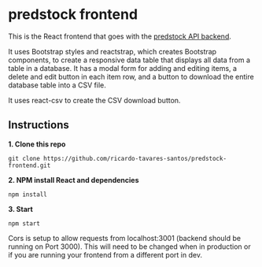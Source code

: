 # predstock frontend

This is the React frontend that goes with the [predstock API backend](https://github.com/ricardo-tavares-santos/predstock-api). 

It uses Bootstrap styles and reactstrap, which creates Bootstrap components, to create a responsive data table that displays all data from a table in a database. It has a modal form for adding and editing items, a delete and edit button in each item row, and a button to download the entire database table into a CSV file.

It uses react-csv to create the CSV download button.

## Instructions

**1. Clone this repo**

```
git clone https://github.com/ricardo-tavares-santos/predstock-frontend.git
```

**2. NPM install React and dependencies**

```
npm install
```

**3. Start**

```
npm start
```

Cors is setup to allow requests from localhost:3001 (backend should be running on Port 3000). This will need to be changed when in production or if you are running your frontend from a different port in dev.
